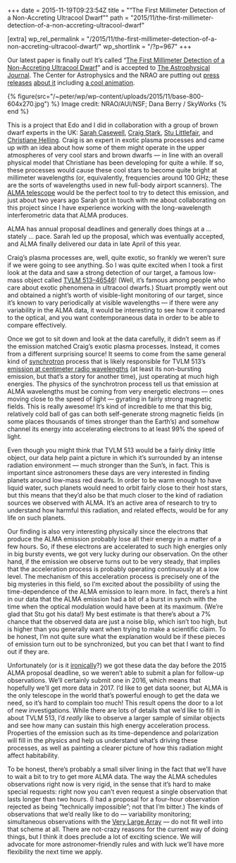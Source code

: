+++
date = 2015-11-19T09:23:54Z
title = "“The First Millimeter Detection of a Non-Accreting Ultracool Dwarf”"
path = "2015/11/the-first-millimeter-detection-of-a-non-accreting-ultracool-dwarf"

[extra]
wp_rel_permalink = "/2015/11/the-first-millimeter-detection-of-a-non-accreting-ultracool-dwarf/"
wp_shortlink = "/?p=967"
+++

Our latest paper is finally out! It’s called
“[The First Millimeter Detection of a Non-Accreting Ultracool Dwarf](http://arxiv.org/abs/1511.05559)”
and is accepted to
[The Astrophysical Journal](http://iopscience.iop.org/0004-637X/). The Center
for Astrophysics and the NRAO are putting out
[press releases](https://www.cfa.harvard.edu/news/2015-26)
[about it](https://public.nrao.edu/news/pressreleases/alma-dwarf-star-2015)
including [a cool animation](https://vimeo.com/145885859).

{% figure(src="/~peter/wp/wp-content/uploads/2015/11/base-800-604x270.jpg") %}
Image credit: NRAO/AUI/NSF; Dana Berry / SkyWorks
{% end %}

This is a project that Edo and I did in collaboration with a group of brown
dwarf experts in the UK:
[Sarah Casewell](http://www2.le.ac.uk/departments/physics/people/academic-staff/slc25),
[Craig Stark](http://www-star.st-and.ac.uk/~crs21/),
[Stu Littlefair](http://slittlefair.staff.shef.ac.uk/), and
[Christiane Helling](http://leap2010.wp.st-andrews.ac.uk/christiane-helling/).
Craig is an expert in exotic plasma processes and came up with an idea about
how some of them might operate in the upper atmospheres of very cool stars and
brown dwarfs — in line with an overall physical model that Christiane has been
developing for quite a while. If so, these processes would cause these cool
stars to become quite bright at millimeter wavelengths (or, equivalently,
frequencies around 100 GHz; these are the sorts of wavelengths used in new
full-body airport scanners). The
[ALMA telescope](http://www.almaobservatory.org/) would be the perfect tool to
try to detect this emission, and just about two years ago Sarah got in touch
with me about collaborating on this project since I have experience working
with the long-wavelength interferometric data that ALMA produces.

ALMA has annual proposal deadlines and generally does things at a … stately …
pace. Sarah led up the proposal, which was eventually accepted, and ALMA
finally delivered our data in late April of this year.

Craig’s plasma processes are, well, quite exotic, so frankly we weren’t sure
if we were going to see anything. So I was quite excited when I took a first
look at the data and saw a strong detection of our target, a famous low-mass
object called
[TVLM 513–46546](http://simbad.u-strasbg.fr/simbad/sim-id?protocol=html&Ident=TVLM%20513-46546)!
(Well, it’s famous among people who care about exotic phenomena in ultracool
dwarfs.) Stuart promptly went out and obtained a night’s worth of
visible-light monitoring of our target, since it’s known to vary periodically
at visible wavelengths — if there were any variability in the ALMA data, it
would be interesting to see how it compared to the optical, and you want
contemporaneous data in order to be able to compare effectively.

Once we got to sit down and look at the data carefully, it didn’t seem as if
the emission matched Craig’s exotic plasma processes. Instead, it comes from a
different surprising source! It seems to come from the same general kind of
[synchrotron](https://en.wikipedia.org/wiki/Synchrotron_radiation#Synchrotron_radiation_in_astronomy)
process that is likely responsible for TVLM 513’s
[emission at centimeter radio wavelengths](http://labs.adsabs.harvard.edu/adsabs/abs/2002ApJ...572..503B/)
(at least its non-bursting emission, but that’s a story for another time),
just operating at much high energies. The physics of the synchrotron process
tell us that emission at ALMA wavelengths must be coming from very energetic
electrons — ones moving close to the speed of light — gyrating in fairly
strong magnetic fields. This is really awesome! It’s kind of incredible to me
that this big, relatively cold ball of gas can both self-generate strong
magnetic fields (in some places thousands of times stronger than the Earth’s)
and somehow channel its energy into accelerating electrons to at least 99% the
speed of light.

Even though you might think that TVLM 513 would be a fairly
dinky little object, our data help paint a picture in which it’s surrounded by
an intense radiation environment — much stronger than the Sun’s, in fact. This
is important since astronomers these days are very interested in finding
planets around low-mass red dwarfs. In order to be warm enough to have liquid
water, such planets would need to orbit fairly close to their host stars, but
this means that they’d also be that much closer to the kind of radiation
sources we observed with ALMA. It’s an active area of research to try to
understand how harmful this radiation, and related effects, would be for any
life on such planets.

Our finding is also very interesting physically since the electrons that
produce the ALMA emission probably lose all their energy in a matter of a few
hours. So, if these electrons are accelerated to such high energies only in
big bursty events, we got very lucky during our observation. On the other
hand, if the emission we observe turns out to be very steady, that implies
that the acceleration process is probably operating continuously at a low
level. The mechanism of this acceleration process is precisely one of the big
mysteries in this field, so I’m excited about the possibility of using the
time-dependence of the ALMA emission to learn more. In fact, there’s a hint in
our data that the ALMA emission had a bit of a burst in synch with the time
when the optical modulation would have been at its maximum. (We’re glad that
Stu got his data!) My best estimate is that there’s about a 7% chance that the
observed data are just a noise blip, which isn’t too high, but is higher than
you generally want when trying to make a scientific claim. To be honest, I’m
not quite sure what the explanation would be if these pieces of emission turn
out to be synchronized, but you can bet that I want to find out if they are.

Unfortunately (or is it
[ironically](https://en.wikipedia.org/wiki/Ironic_%28song%29)?) we got these
data the day before the 2015 ALMA proposal deadline, so we weren’t able to
submit a plan for follow-up observations. We’ll certainly submit one in 2016,
which means that hopefully we’ll get more data in 2017. I’d like to get data
sooner, but ALMA is the only telescope in the world that’s powerful enough to
get the data we need, so it’s hard to complain too much! This result opens the
door to a lot of new investigations. While there are lots of details that we’d
like to fill in about TVLM 513, I’d _really_ like to observe a larger sample
of similar objects and see how many can sustain this high energy acceleration
process. Properties of the emission such as its time-dependence and
polarization will fill in the physics and help us understand what’s driving
these processes, as well as painting a clearer picture of how this radiation
might affect habitability.

To be honest, there’s probably a small silver lining in the fact that we’ll
have to wait a bit to try to get more ALMA data. The way the ALMA schedules
observations right now is very rigid, in the sense that it’s hard to make
special requests: right now you can’t even request a single observation that
lasts longer than two hours. (I had a proposal for a four-hour observation
rejected as being “technically impossible”; not that I’m bitter.) The kinds of
observations that we’d really like to do — variability monitoring;
simultaneous observations with the
[Very Large Array](https://public.nrao.edu/telescopes/vla) — do not fit well
into that scheme at all. There are not-crazy reasons for the current way of
doing things, but I think it does preclude a lot of exciting science. We will
advocate for more astronomer-friendly rules and with luck we’ll have more
flexibility the next time we apply.
